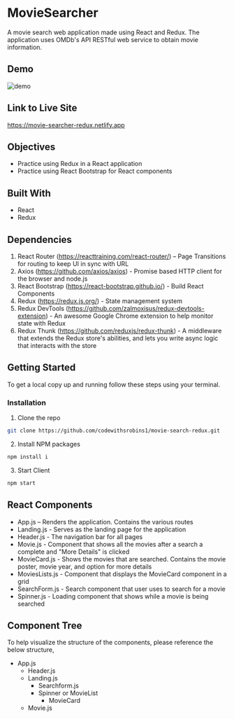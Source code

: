# MovieSearcher

A movie search web application made using React and Redux. The application uses OMDb's API RESTful web service to obtain movie information.
 <!-- hello -->
## Demo

![demo](https://github.com/codewithsrobins1/movie-search-redux/blob/master/moviesearcher.gif)

## Link to Live Site

https://movie-searcher-redux.netlify.app

## Objectives

* Practice using Redux in a React application
* Practice using React Bootstrap for React components

## Built With

* React
* Redux

## Dependencies

1.	React Router (https://reacttraining.com/react-router/) – Page Transitions for routing to keep UI in sync with URL
2.  Axios (https://github.com/axios/axios) -  Promise based HTTP client for the browser and node.js
3.  React Bootstrap (https://react-bootstrap.github.io/) - Build React Components
4.  Redux (https://redux.js.org/) - State management system
5.  Redux DevTools (https://github.com/zalmoxisus/redux-devtools-extension) - An awesome Google Chrome extension to help monitor state with Redux
6.  Redux Thunk (https://github.com/reduxjs/redux-thunk) - A middleware that extends the Redux store's abilities, and lets you write async logic that interacts with the store

## Getting Started

To get a local copy up and running follow these steps using your terminal.

### Installation

1. Clone the repo
```sh
git clone https://github.com/codewithsrobins1/movie-search-redux.git
```
2. Install NPM packages
```sh
npm install i

```
3. Start Client
```sh
npm start

```

## React Components
* App.js – Renders the application. Contains the various routes
*	Landing.js - Serves as the landing page for the application
*	Header.js - The navigation bar for all pages
* Movie.js - Component that shows all the movies after a search a complete and "More Details" is clicked
* MovieCard.js - Shows the movies that are searched. Contains the movie poster, movie year, and option for more details
* MoviesLists.js - Component that displays the MovieCard component in a grid
* SearchForm.js - Search component that user uses to search for a movie
* Spinner.js - Loading component that shows while a movie is being searched

## Component Tree

To help visualize the structure of the components, please reference the below structure,

- App.js
  - Header.js
  - Landing.js
    - Searchform.js
    - Spinner or MovieList
      - MovieCard
  - Movie.js


